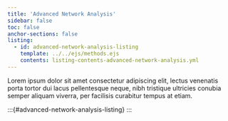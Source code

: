 ```yaml
---
title: 'Advanced Network Analysis'
sidebar: false
toc: false
anchor-sections: false
listing:
  - id: advanced-network-analysis-listing
    template: ../../ejs/methods.ejs
    contents: listing-contents-advanced-network-analysis.yml
---
```


Lorem ipsum dolor sit amet consectetur adipiscing elit, lectus venenatis porta tortor dui lacus pellentesque neque, nibh tristique ultricies conubia semper aliquam viverra, per facilisis curabitur tempus at etiam.

:::{#advanced-network-analysis-listing}
:::

